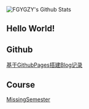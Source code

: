 ![FGYGZY's Github Stats](https://github-readme-stats.vercel.app/api?username=FGYGZY&show_icons=true&hide=issues&bg_color=30,6dd5ed,2193b0&text_color=ffffff&title_color=ffffff&icon_color=000000)
## Hello World!
## Github
[基于GithubPages搭建Blog记录](./GPBlog.md)
## Course
[MissingSemester](./MissingSemesterMIT/README.md)
<script src="https://giscus.app/client.js"
        data-repo="FGYGZY/FGYGZY.github.io"
        data-repo-id="R_kgDOMR27WA"
        data-category="General"
        data-category-id="DIC_kwDOMR27WM4Cgk1b"
        data-mapping="pathname"
        data-strict="0"
        data-reactions-enabled="1"
        data-emit-metadata="0"
        data-input-position="top"
        data-theme="light_tritanopia"
        data-lang="zh-CN"
        crossorigin="anonymous"
        async>
</script>
